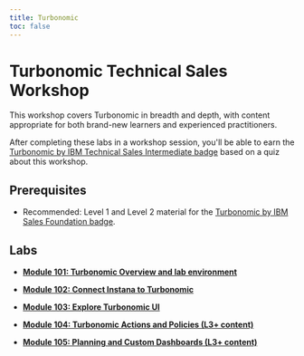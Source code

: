 ```yaml
---
title: Turbonomic
toc: false
---
```


# Turbonomic Technical Sales Workshop

This workshop covers Turbonomic in breadth and depth, with content appropriate for both brand-new learners and experienced practitioners.

After completing these labs in a workshop session, you'll be able to earn the [Turbonomic by IBM Technical Sales Intermediate badge](https://www.credly.com/earner/earned/badge/a9e44d40-7bf0-4ae5-be58-5b5b93137d6c) based on a quiz about this workshop.

## Prerequisites

- Recommended: Level 1 and Level 2 material for the [Turbonomic by IBM Sales Foundation badge](https://www.credly.com/org/ibm/badge/turbonomic-by-ibm-technical-sales-intermediate).

## Labs

- **[Module 101: Turbonomic Overview and lab environment](/turbonomic/101)**

- **[Module 102: Connect Instana to Turbonomic](/turbonomic/102)**

- **[Module 103: Explore Turbonomic UI](/turbonomic/103-English)**

- **[Module 104: Turbonomic Actions and Policies (L3+ content)](/turbonomic/104-English)**

- **[Module 105: Planning and Custom Dashboards (L3+ content)](/turbonomic/104-English)**
